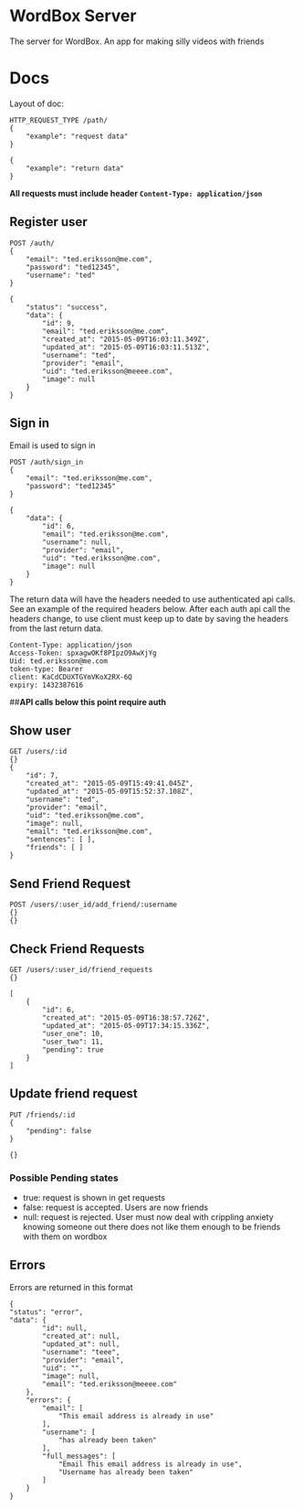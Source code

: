 WordBox Server
==============

The server for WordBox. An app for making silly videos with friends

# Docs
Layout of doc:
``` 
HTTP_REQUEST_TYPE /path/
{
    "example": "request data"
}

{
    "example": "return data"
}
```
__All requests must include header `Content-Type: application/json`__
## Register user 
```
POST /auth/
{
    "email": "ted.eriksson@me.com",
    "password": "ted12345",
    "username": "ted"
}

{
    "status": "success",
    "data": {
        "id": 9,
        "email": "ted.eriksson@me.com",
        "created_at": "2015-05-09T16:03:11.349Z",
        "updated_at": "2015-05-09T16:03:11.513Z",
        "username": "ted",
        "provider": "email",
        "uid": "ted.eriksson@meeee.com",
        "image": null
    }
}
```
## Sign in
Email is used to sign in
```
POST /auth/sign_in
{
    "email": "ted.eriksson@me.com",
    "password": "ted12345"
}

{
    "data": {
        "id": 6,
        "email": "ted.eriksson@me.com",
        "username": null,
        "provider": "email",
        "uid": "ted.eriksson@me.com",
        "image": null
    }
}
```
The return data will have the headers needed to use authenticated api calls. See an example of the required headers below. After each auth api call the headers change, to use client must keep up to date by saving the headers from the last return data.
```
Content-Type: application/json
Access-Token: spxagwOKf8PIpzO9AwXjYg
Uid: ted.eriksson@me.com
token-type: Bearer
client: KaCdCDUXTGYmVKoX2RX-6Q
expiry: 1432387616
```
##__API calls below this point require auth__

## Show user
```
GET /users/:id
{}
{
    "id": 7,
    "created_at": "2015-05-09T15:49:41.045Z",
    "updated_at": "2015-05-09T15:52:37.108Z",
    "username": "ted",
    "provider": "email",
    "uid": "ted.eriksson@me.com",
    "image": null,
    "email": "ted.eriksson@me.com",
    "sentences": [ ],
    "friends": [ ]
}
```

## Send Friend Request
```
POST /users/:user_id/add_friend/:username
{}
{}
```

## Check Friend Requests
```
GET /users/:user_id/friend_requests
{}

[
    {
        "id": 6,
        "created_at": "2015-05-09T16:38:57.726Z",
        "updated_at": "2015-05-09T17:34:15.336Z",
        "user_one": 10,
        "user_two": 11,
        "pending": true
    }
]
```

## Update friend request
```
PUT /friends/:id
{
    "pending": false
}

{}
```
### Possible Pending states
* true: request is shown in get requests
* false: request is accepted. Users are now friends
* null: request is rejected. User must now deal with crippling anxiety knowing someone out there does not like them enough to be friends with them on wordbox
 

## Errors
Errors are returned in this format
```
{
"status": "error",
"data": {
        "id": null,
        "created_at": null,
        "updated_at": null,
        "username": "teee",
        "provider": "email",
        "uid": "",
        "image": null,
        "email": "ted.eriksson@meeee.com"
    },
    "errors": {
        "email": [
            "This email address is already in use"
        ],
        "username": [
            "has already been taken"
        ],
        "full_messages": [
            "Email This email address is already in use",
            "Username has already been taken"
        ]
    }
}
```